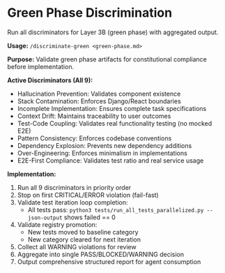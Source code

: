 # Green Phase Discrimination

Run all discriminators for Layer 3B (green phase) with aggregated output.

**Usage:** `/discriminate-green <green-phase.md>`

**Purpose:** Validate green phase artifacts for constitutional compliance before implementation.

**Active Discriminators (All 9):**
- Hallucination Prevention: Validates component existence
- Stack Contamination: Enforces Django/React boundaries
- Incomplete Implementation: Ensures complete task specifications
- Context Drift: Maintains traceability to user outcomes
- Test-Code Coupling: Validates real functionality testing (no mocked E2E)
- Pattern Consistency: Enforces codebase conventions
- Dependency Explosion: Prevents new dependency additions
- Over-Engineering: Enforces minimalism in implementations
- E2E-First Compliance: Validates test ratio and real service usage

**Implementation:**
1. Run all 9 discriminators in priority order
2. Stop on first CRITICAL/ERROR violation (fail-fast)
3. Validate test iteration loop completion:
   - All tests pass: `python3 tests/run_all_tests_parallelized.py --json-output` shows failed == 0
4. Validate registry promotion:
   - New tests moved to baseline category
   - New category cleared for next iteration
5. Collect all WARNING violations for review
6. Aggregate into single PASS/BLOCKED/WARNING decision
7. Output comprehensive structured report for agent consumption